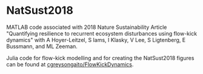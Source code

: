 # NatSust2018
MATLAB code associated with 2018 Nature Sustainability Article "Quantifying resilience to recurrent ecosystem disturbances using flow-kick dynamics" with A Hoyer-Leitzel, S Iams, I Klasky, V Lee, S Ligtenberg, E Bussmann, and ML Zeeman.

Julia code for flow-kick modelling and for creating the NatSust2018 figures can be found at [cgreysongaito/FlowKickDynamics](https://github.com/cgreysongaito/FlowKickDynamics).
